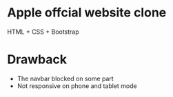 # Apple offcial website clone

HTML + CSS + Bootstrap

# Drawback

- The navbar blocked on some part
- Not responsive on phone and tablet mode
